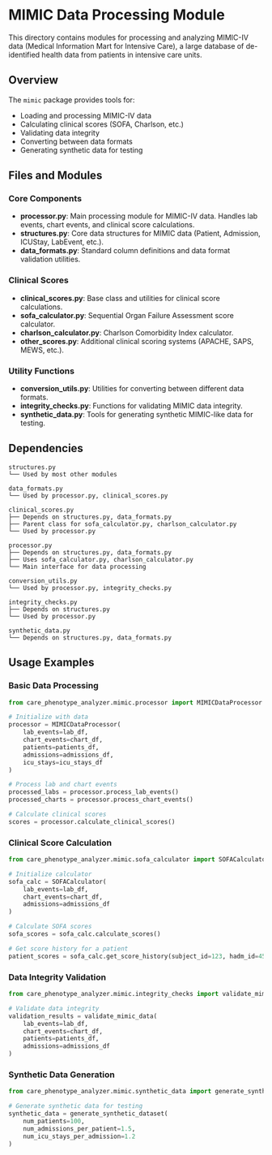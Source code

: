 # MIMIC Data Processing Module

This directory contains modules for processing and analyzing MIMIC-IV data (Medical Information Mart for Intensive Care), a large database of de-identified health data from patients in intensive care units.

## Overview

The `mimic` package provides tools for:
- Loading and processing MIMIC-IV data
- Calculating clinical scores (SOFA, Charlson, etc.)
- Validating data integrity
- Converting between data formats
- Generating synthetic data for testing

## Files and Modules

### Core Components

- **processor.py**: Main processing module for MIMIC-IV data. Handles lab events, chart events, and clinical score calculations.
- **structures.py**: Core data structures for MIMIC data (Patient, Admission, ICUStay, LabEvent, etc.).
- **data_formats.py**: Standard column definitions and data format validation utilities.

### Clinical Scores

- **clinical_scores.py**: Base class and utilities for clinical score calculations.
- **sofa_calculator.py**: Sequential Organ Failure Assessment score calculator.
- **charlson_calculator.py**: Charlson Comorbidity Index calculator.
- **other_scores.py**: Additional clinical scoring systems (APACHE, SAPS, MEWS, etc.).

### Utility Functions

- **conversion_utils.py**: Utilities for converting between different data formats.
- **integrity_checks.py**: Functions for validating MIMIC data integrity.
- **synthetic_data.py**: Tools for generating synthetic MIMIC-like data for testing.

## Dependencies

```
structures.py
└── Used by most other modules

data_formats.py
└── Used by processor.py, clinical_scores.py

clinical_scores.py
├── Depends on structures.py, data_formats.py
├── Parent class for sofa_calculator.py, charlson_calculator.py
└── Used by processor.py

processor.py
├── Depends on structures.py, data_formats.py
├── Uses sofa_calculator.py, charlson_calculator.py
└── Main interface for data processing

conversion_utils.py
└── Used by processor.py, integrity_checks.py

integrity_checks.py
├── Depends on structures.py
└── Used by processor.py

synthetic_data.py
└── Depends on structures.py, data_formats.py
```

## Usage Examples

### Basic Data Processing

```python
from care_phenotype_analyzer.mimic.processor import MIMICDataProcessor

# Initialize with data
processor = MIMICDataProcessor(
    lab_events=lab_df,
    chart_events=chart_df,
    patients=patients_df,
    admissions=admissions_df,
    icu_stays=icu_stays_df
)

# Process lab and chart events
processed_labs = processor.process_lab_events()
processed_charts = processor.process_chart_events()

# Calculate clinical scores
scores = processor.calculate_clinical_scores()
```

### Clinical Score Calculation

```python
from care_phenotype_analyzer.mimic.sofa_calculator import SOFACalculator

# Initialize calculator
sofa_calc = SOFACalculator(
    lab_events=lab_df,
    chart_events=chart_df,
    admissions=admissions_df
)

# Calculate SOFA scores
sofa_scores = sofa_calc.calculate_scores()

# Get score history for a patient
patient_scores = sofa_calc.get_score_history(subject_id=123, hadm_id=456, score_type='sofa')
```

### Data Integrity Validation

```python
from care_phenotype_analyzer.mimic.integrity_checks import validate_mimic_data

# Validate data integrity
validation_results = validate_mimic_data(
    lab_events=lab_df,
    chart_events=chart_df,
    patients=patients_df,
    admissions=admissions_df
)
```

### Synthetic Data Generation

```python
from care_phenotype_analyzer.mimic.synthetic_data import generate_synthetic_dataset

# Generate synthetic data for testing
synthetic_data = generate_synthetic_dataset(
    num_patients=100,
    num_admissions_per_patient=1.5,
    num_icu_stays_per_admission=1.2
)
``` 